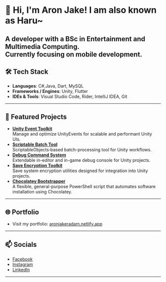 # 👋 Hi, I'm Aron Jake! I am also known as Haru~
A developer with a **BSc in Entertainment and Multimedia Computing**.  
Currently focusing on mobile development.
---
## 🛠️ Tech Stack
- **Languages**: C#,Java, Dart, MySQL
- **Frameworks / Engines**: Unity, Flutter
- **IDEs & Tools**: Visual Studio Code, Rider, IntelliJ IDEA, Git  
---
## 🚀 Featured Projects
- [**Unity Event Toolkit**](https://github.com/haruchanz64/UnityEventToolkit)  
  Manage and optimize UnityEvents for scalable and performant Unity UIs.
- [**Scriptable Batch Tool**](https://github.com/haruchanz64/ScriptableBatchTool)  
  ScriptableObjects‑based batch-processing tool for Unity workflows.
- [**Debug Command System**](https://github.com/haruchanz64/DebugCommandSystem)  
  Extendable in-editor and in-game debug console for Unity projects.
- [**Save Encryption Toolkit**](https://github.com/haruchanz64/SaveEncryptionToolkit)  
  Save system encryption utilities designed for integration into Unity projects.
- [**Chocolatey Bootstrapper**](https://github.com/haruchanz64/ChocolateyBootstrapper)  
  A flexible, general-purpose PowerShell script that automates software installation using Chocolatey.
---
## 🌐 Portfolio
- Visit my portfolio: [aronjakeradam.netlify.app](https://aronjakeradam.netlify.app/)  
---
## 📫 Socials
- [Facebook](https://www.facebook.com/RadamAronJakeS)  
- [Instagram](https://www.instagram.com/aj.prsnl/)  
- [LinkedIn](https://www.linkedin.com/in/aronjakeradam/)
---
